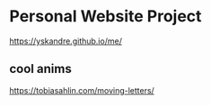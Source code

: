 # Personal Website Project
https://yskandre.github.io/me/

## cool anims
https://tobiasahlin.com/moving-letters/
